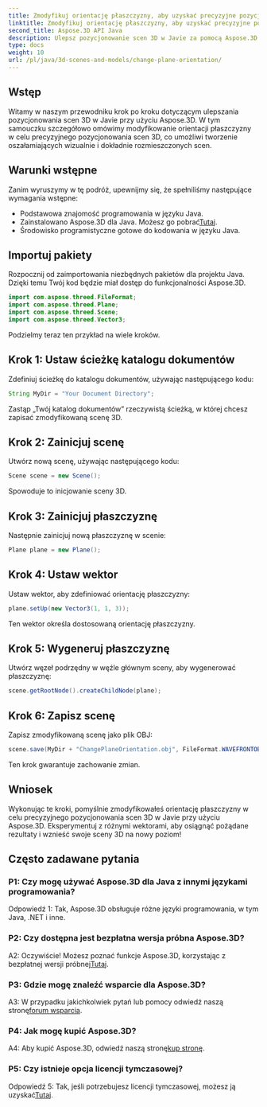 ```yaml
---
title: Zmodyfikuj orientację płaszczyzny, aby uzyskać precyzyjne pozycjonowanie sceny 3D w Javie
linktitle: Zmodyfikuj orientację płaszczyzny, aby uzyskać precyzyjne pozycjonowanie sceny 3D w Javie
second_title: Aspose.3D API Java
description: Ulepsz pozycjonowanie scen 3D w Javie za pomocą Aspose.3D. Zmodyfikuj orientację płaszczyzny, aby uzyskać precyzję. Pobierz teraz i ciesz się urzekającymi wrażeniami wizualnymi.
type: docs
weight: 10
url: /pl/java/3d-scenes-and-models/change-plane-orientation/
---
```

## Wstęp

Witamy w naszym przewodniku krok po kroku dotyczącym ulepszania pozycjonowania scen 3D w Javie przy użyciu Aspose.3D. W tym samouczku szczegółowo omówimy modyfikowanie orientacji płaszczyzny w celu precyzyjnego pozycjonowania scen 3D, co umożliwi tworzenie oszałamiających wizualnie i dokładnie rozmieszczonych scen.

## Warunki wstępne

Zanim wyruszymy w tę podróż, upewnijmy się, że spełniliśmy następujące wymagania wstępne:

- Podstawowa znajomość programowania w języku Java.
- Zainstalowano Aspose.3D dla Java. Możesz go pobrać[Tutaj](https://releases.aspose.com/3d/java/).
- Środowisko programistyczne gotowe do kodowania w języku Java.

## Importuj pakiety

Rozpocznij od zaimportowania niezbędnych pakietów dla projektu Java. Dzięki temu Twój kod będzie miał dostęp do funkcjonalności Aspose.3D. 

```java
import com.aspose.threed.FileFormat;
import com.aspose.threed.Plane;
import com.aspose.threed.Scene;
import com.aspose.threed.Vector3;
```

Podzielmy teraz ten przykład na wiele kroków.

## Krok 1: Ustaw ścieżkę katalogu dokumentów

Zdefiniuj ścieżkę do katalogu dokumentów, używając następującego kodu:

```java
String MyDir = "Your Document Directory";
```

Zastąp „Twój katalog dokumentów” rzeczywistą ścieżką, w której chcesz zapisać zmodyfikowaną scenę 3D.

## Krok 2: Zainicjuj scenę

Utwórz nową scenę, używając następującego kodu:

```java
Scene scene = new Scene();
```

Spowoduje to inicjowanie sceny 3D.

## Krok 3: Zainicjuj płaszczyznę

Następnie zainicjuj nową płaszczyznę w scenie:

```java
Plane plane = new Plane();
```

## Krok 4: Ustaw wektor

Ustaw wektor, aby zdefiniować orientację płaszczyzny:

```java
plane.setUp(new Vector3(1, 1, 3));
```

Ten wektor określa dostosowaną orientację płaszczyzny.

## Krok 5: Wygeneruj płaszczyznę

Utwórz węzeł podrzędny w węźle głównym sceny, aby wygenerować płaszczyznę:

```java
scene.getRootNode().createChildNode(plane);
```

## Krok 6: Zapisz scenę

Zapisz zmodyfikowaną scenę jako plik OBJ:

```java
scene.save(MyDir + "ChangePlaneOrientation.obj", FileFormat.WAVEFRONTOBJ);
```

Ten krok gwarantuje zachowanie zmian.

## Wniosek

Wykonując te kroki, pomyślnie zmodyfikowałeś orientację płaszczyzny w celu precyzyjnego pozycjonowania scen 3D w Javie przy użyciu Aspose.3D. Eksperymentuj z różnymi wektorami, aby osiągnąć pożądane rezultaty i wznieść swoje sceny 3D na nowy poziom!


## Często zadawane pytania

### P1: Czy mogę używać Aspose.3D dla Java z innymi językami programowania?

Odpowiedź 1: Tak, Aspose.3D obsługuje różne języki programowania, w tym Java, .NET i inne.

### P2: Czy dostępna jest bezpłatna wersja próbna Aspose.3D?

 A2: Oczywiście! Możesz poznać funkcje Aspose.3D, korzystając z bezpłatnej wersji próbnej[Tutaj](https://releases.aspose.com/).

### P3: Gdzie mogę znaleźć wsparcie dla Aspose.3D?

 A3: W przypadku jakichkolwiek pytań lub pomocy odwiedź naszą stronę[forum wsparcia](https://forum.aspose.com/c/3d/18).

### P4: Jak mogę kupić Aspose.3D?

 A4: Aby kupić Aspose.3D, odwiedź naszą stronę[kup stronę](https://purchase.aspose.com/buy).

### P5: Czy istnieje opcja licencji tymczasowej?

 Odpowiedź 5: Tak, jeśli potrzebujesz licencji tymczasowej, możesz ją uzyskać[Tutaj](https://purchase.aspose.com/temporary-license/).